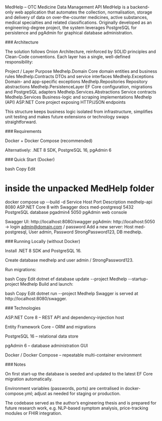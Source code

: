 MedHelp – OTC Medicine Data Management API
MedHelp is a backend-only web application that automates the collection, normalisation, storage and delivery of data on over-the-counter medicines, active substances, medical specialties and related classifications.
Originally developed as an engineering-degree project, the system leverages PostgreSQL for persistence and pgAdmin for graphical database administration.

### Architecture

The solution follows Onion Architecture, reinforced by SOLID principles and Clean-Code conventions. Each layer has a single, well-defined responsibility:

Project / Layer	Purpose
Medhelp.Domain	Core domain entities and business rules
Medhelp.Contracts	DTOs and service interfaces
Medhelp.Exceptions	Domain- and app-specific exceptions
Medhelp.Repositories	Repository abstractions
Medhelp.PersistenceLayer	EF Core configuration, migrations and PostgreSQL adapters
Medhelp.Services.Abstractions	Service contracts
Medhelp.Services	Business-logic and scraping implementations
Medhelp (API)	ASP.NET Core project exposing HTTP/JSON endpoints

This structure keeps business logic isolated from infrastructure, simplifies unit testing and makes future extensions or technology swaps straightforward.

### Requirements

Docker + Docker Compose (recommended)

Alternatively: .NET 8 SDK, PostgreSQL 16, pgAdmin 6

### Quick Start (Docker)

bash
Copy
Edit
# inside the unpacked MedHelp folder
docker compose up --build -d
Service	Host Port	Description
medhelp-api	8080	ASP.NET Core 8 with Swagger docs
med-postgresql	5432	PostgreSQL database
pgadmin4	5050	pgAdmin web console

Swagger UI: http://localhost:8080/swagger
pgAdmin: http://localhost:5050 → login admin@domain.com / password
Add a new server: Host med-postgresql, User admin, Password StrongPassword123, DB medhelp.

### Running Locally (without Docker)

Install .NET 8 SDK and PostgreSQL 16.

Create database medhelp and user admin / StrongPassword123.

Run migrations:

bash
Copy
Edit
dotnet ef database update --project Medhelp --startup-project Medhelp
Build and launch:

bash
Copy
Edit
dotnet run --project Medhelp
Swagger is served at http://localhost:8080/swagger.

### Technologies

ASP.NET Core 8 – REST API and dependency-injection host

Entity Framework Core – ORM and migrations

PostgreSQL 16 – relational data store

pgAdmin 6 – database administration GUI

Docker / Docker Compose – repeatable multi-container environment

### Notes

On first start-up the database is seeded and updated to the latest EF Core migration automatically.

Environment variables (passwords, ports) are centralised in docker-compose.yml; adjust as needed for staging or production.

The codebase served as the author’s engineering thesis and is prepared for future research work, e.g. NLP-based symptom analysis, price-tracking modules or FHIR integration.
